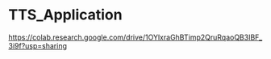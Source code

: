 # TTS_Application

https://colab.research.google.com/drive/1OYlxraGhBTimp2QruRqaoQB3IBF_3i9f?usp=sharing
